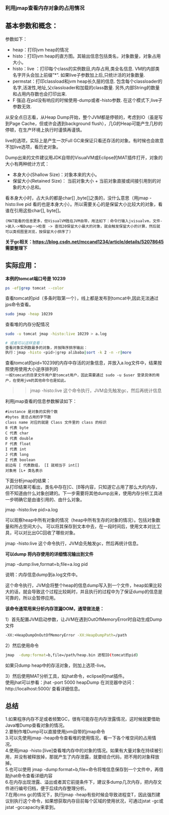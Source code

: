 ### 利用jmap查看内存对象的占用情况

## 基本参数和概念：
参数如下：  
- heap：打印jvm heap的情况  
- histo：打印jvm heap的直方图。其输出信息包括类名，对象数量，对象占用大小。  
- histo：live ：打印每个class的实例数目,内存占用,类全名信息. VM的内部类名字开头会加上前缀”*”. 如果live子参数加上后,只统计活的对象数量.   
- permstat：打印classload和jvm heap长久层的信息. 包含每个classloader的名字,活泼性,地址,父classloader和加载的class数量. 另外,内部String的数量和占用内存数也会打印出来. 
- F 强迫.在pid没有响应的时候使用-dump或者-histo参数. 在这个模式下,live子参数无效. 

从安全点日志看，从Heap Dump开始，整个JVM都是停顿的，考虑到IO（虽是写到Page Cache，但或许会遇到background flush），几G的Heap可能产生几秒的停顿，在生产环境上执行时谨慎再谨慎。

live的选项，实际上是产生一次Full GC来保证只看还存活的对象。有时候也会故意不加live选项，看历史对象。

Dump出来的文件建议用JDK自带的VisualVM或Eclipse的MAT插件打开，对象的大小有两种统计方式：
- 本身大小(Shallow Size)：对象本来的大小。
- 保留大小(Retained Size)： 当前对象大小 + 当前对象直接或间接引用到的对象的大小总和。

看本身大小时，占大头的都是char[] ,byte[]之类的，没什么意思（用jmap -histo:live pid 看的也是本身大小）。所以需要关心的是保留大小比较大的对象，看谁在引用这些char[], byte[]。

```(MAT能看的信息更多，但VisualVM胜在JVM自带，用法如下：命令行输入jvisualvm，文件->装入->堆Dump－>检查 -> 查找20保留大小最大的对象，就会触发保留大小的计算，然后就可以类视图里浏览，按保留大小排序了)```

**关于gc相关：https://blog.csdn.net/mccand1234/article/details/52078645  需要整理下**

## 实际应用：
**本例的tomcat端口号是 10239**
```bash
ps -ef|grep tomcat --color
```
查看tomcat的pid（多条时取第一个），线上都是发布到tomcat中,因此无法通过jps命令查看。
```bash
sudo jmap -heap 10239
```
查看堆的内存分配情况

```bash
sudo -u tomcat jmap -histo:live 10239 > a.log

# 或者可以这样查看：
查看对象实例数最多的对象，并按降序排序输出：
执行：jmap -histo <pid>|grep alibaba|sort -k 2 -n -r|more
```
查看tomcat的pid=10239的内存中存活的对象信息，并放入a.log文件中，结果按照使用使用大小逆序排列的   
```一般tomcat的目录文件用户是tomcat用户，因此需要通过 sudo -u $user 登录具体的用户，在使用jvm的其他命令也是如此。```  
>> jmap -histo:live 这个命令执行，JVM会先触发gc，然后再统计信息

利用jmap查看的信息参数解读如下：
```
#instance 是对象的实例个数 
#bytes 是总占用的字节数 
class name 对应的就是 Class 文件里的 class 的标识 
B 代表 byte
C 代表 char
D 代表 double
F 代表 float
I 代表 int
J 代表 long
Z 代表 boolean
前边有 [ 代表数组， [I 就相当于 int[]
对象用 [L+ 类名表示
```

下面分析jmap的结果：  
从打印结果可看出，类名中存在[C、[B等内容，只知道它占用了那么大的内存，但不知道由什么对象创建的。下一步需要将其他dump出来，使用内存分析工具进一步明确它是由谁引用的、由什么对象。
 
jmap -histo:live pid>a.log

可以观察heap中所有对象的情况（heap中所有生存的对象的情况）。包括对象数量和所占空间大小。 可以将其保存到文本中去，在一段时间后，使用文本对比工具，可以对比出GC回收了哪些对象。

jmap -histo:live 这个命令执行，JVM会先触发gc，然后再统计信息。

**可以dump 将内存使用的详细情况输出到文件**

jmap -dump:live,format=b,file=a.log pid

说明：内存信息dump到a.log文件中。

 这个命令执行，JVM会将整个heap的信息dump写入到一个文件，heap如果比较大的话，就会导致这个过程比较耗时，并且执行的过程中为了保证dump的信息是可靠的，所以会暂停应用。

**该命令通常用来分析内存泄漏OOM，通常做法是：**

1）首先配置JVM启动参数，让JVM在遇到OutOfMemoryError时自动生成Dump文件
```bash
-XX:+HeapDumpOnOutOfMemoryError -XX:HeapDumpPath=/path
```
2）然后使用命令
```bash
jmap  -dump:format=b,file=/path/heap.bin 进程ID(tomcat的pid)  
```
如果只dump heap中的存活对象，则加上选项-live。

3）然后使用MAT分析工具，如jhat命令，eclipse的mat插件。  
使用jhat可以参看：jhat -port 5000 heapDump 在浏览器中访问：http://localhost:5000/ 查看详细信息。

## 总结
1.如果程序内存不足或者频繁GC，很有可能存在内存泄露情况，这时候就要借助Java堆Dump查看对象的情况。  
2.要制作堆Dump可以直接使用jvm自带的jmap命令  
3.可以先使用jmap -heap命令查看堆的使用情况，看一下各个堆空间的占用情况。  
4.使用jmap -histo:[live]查看堆内存中的对象的情况。如果有大量对象在持续被引用，并没有被释放掉，那就产生了内存泄露，就要结合代码，把不用的对象释放掉。  
5.也可以使用 jmap -dump:format=b,file=<fileName>命令将堆信息保存到一个文件中，再借助jhat命令查看详细内容  
6.在内存出现泄露、溢出或者其它前提条件下，建议多dump几次内存，把内存文件进行编号归档，便于后续内存整理分析。  
7.在用cms gc的情况下，执行jmap -heap有些时候会导致进程变T，因此强烈建议别执行这个命令，如果想获取内存目前每个区域的使用状况，可通过jstat -gc或jstat -gccapacity来拿到。


